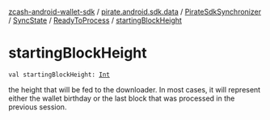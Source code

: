 [zcash-android-wallet-sdk](../../../../index.md) / [pirate.android.sdk.data](../../../index.md) / [PirateSdkSynchronizer](../../index.md) / [SyncState](../index.md) / [ReadyToProcess](index.md) / [startingBlockHeight](./starting-block-height.md)

# startingBlockHeight

`val startingBlockHeight: `[`Int`](https://kotlinlang.org/api/latest/jvm/stdlib/kotlin/-int/index.html)

the height that will be fed to the downloader. In most cases, it will represent
either the wallet birthday or the last block that was processed in the previous session.

